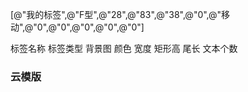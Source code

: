 [@"我的标签",@"F型",@"28",@"83",@"38",@"0",@"移动",@"0",@"0",@"0",@"0",@"0"]



标签名称  标签类型  背景图  颜色  宽度  矩形高  尾长  文本个数     


### 云模版